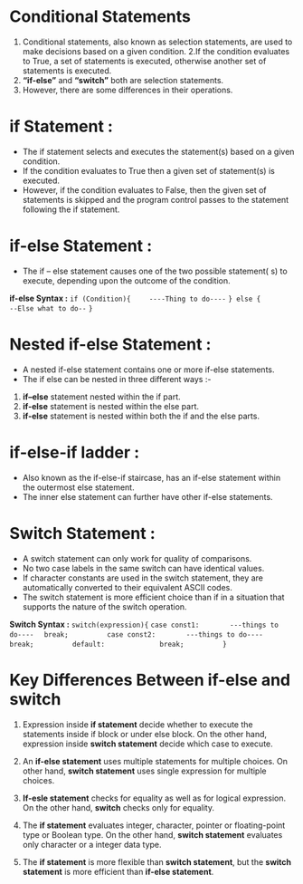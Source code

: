 # Conditional Statements

1. Conditional statements, also known as selection statements, are used to make decisions based on a given condition. 
2.If the condition evaluates to True, a set of statements is executed, otherwise another set of statements is executed.
3. **“if-else”** and **“switch”** both are selection statements.
4. However, there are some differences in their operations.

# if Statement : 

- The if statement selects and executes the statement(s) based on a given condition.
- If the condition evaluates to True then a given set of statement(s) is executed. 
- However, if the condition evaluates to False, then the given set of statements is skipped and the program control passes to the statement following the if statement.

# if-else Statement : 
- The if – else statement causes one of the two possible statement( s) to execute, depending upon the outcome of the condition.

**if-else Syntax :**
`if (Condition){    `
`----Thing to do----`
`} else {           `
`--Else what to do--`
`}                  `

# Nested if-else Statement : 
- A nested if-else statement contains one or more if-else statements.
- The if else can be nested in three different ways :-
1. **if–else** statement nested within the if part.
2. **if-else** statement is nested within the else part.
3. **if-else** statement is nested within both the if and the else parts.

# if-else-if ladder :
- Also known as the if-else-if staircase, has an if-else statement within the outermost else statement.
- The inner else statement can further have other if-else statements.

# Switch Statement :

- A switch statement can only work for quality of comparisons.
- No two case labels in the same switch can have identical values.
- If character constants are used in the switch statement, they are automatically converted to their equivalent ASCII codes.
- The switch statement is more efficient choice than if in a situation that supports the nature of the switch operation.

**Switch Syntax :**
`switch(expression){`
`case const1:       `
`---things to do----`
`   break;          `
`case const2:       `
`---things to do----`
`   break;          `
`default:           `
`   break;          `
`}                  `

# Key Differences Between if-else and switch

1. Expression inside **if statement** decide whether to execute the statements inside if block or under else block. On the other hand, expression inside **switch statement** decide which case to execute.

2. An **if-else statement** uses multiple statements for multiple choices. On other hand, **switch statement** uses single expression for multiple choices.

3. **If-esle statement** checks for equality as well as for logical expression. On the other hand, **switch** checks only for equality.

4. The **if statement** evaluates integer, character, pointer or floating-point type or Boolean type. On the other hand, **switch statement** evaluates only character or a integer data type.

5. The **if statement** is more flexible than **switch statement**, but the **switch statement** is more efficient than **if-else statement**.
